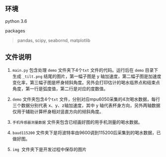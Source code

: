 ## 环境

python 3.6

packages

>   pandas, scipy, seabornd, matplotlib

## 文件说明

1.  `main.py` 包含处理 `demo` 文件夹下4个`txt` 文件的代码。运行后在 `demo` 目录下生成 `_tilt.png` 结尾的图片，第一幅子图是 y 轴加速度，第二幅子图是加速度变化率，第三幅子图是杯身倾斜角度。另外会打印估计的喝水临界点和结束点角度，第一行是弧度值，第二行是对应的度数值。
2.   `demo` 文件夹包含4个`txt` 文件，分别对应mpu6050采集的4次喝水数据，每行三个数据分别代表 x、y、z轴加速度，其中 y 轴代表杯身方向，另外两轴数据仅用于辅助计算杯身相对竖直方向的倾斜角度。

3.  `手机传感器测量数据` 文件夹包含已经画好图的用手机测量的喝水数据。
4.  `baud115200` 文件夹下是将波特率由9600调到115200后采集到的喝水数据，已做好图。
5.  `img `文件夹下是开发过程中保存的图片
